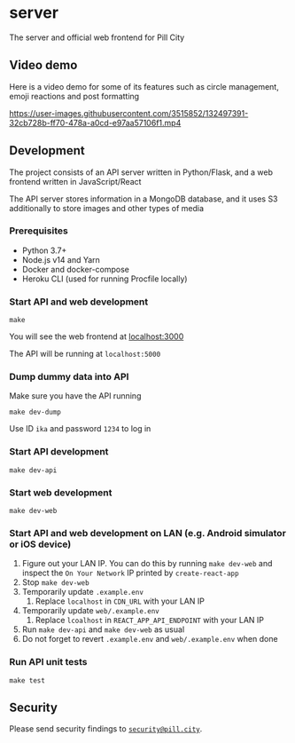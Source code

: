 # server
The server and official web frontend for Pill City

## Video demo
Here is a video demo for some of its features such as circle management, emoji reactions and post formatting

https://user-images.githubusercontent.com/3515852/132497391-32cb728b-ff70-478a-a0cd-e97aa57106f1.mp4

## Development
The project consists of an API server written in Python/Flask, and a web frontend written in JavaScript/React

The API server stores information in a MongoDB database, and it uses S3 additionally to store images and other types of media

### Prerequisites
* Python 3.7+
* Node.js v14 and Yarn
* Docker and docker-compose
* Heroku CLI (used for running Procfile locally)

### Start API and web development
``` shell
make
```
You will see the web frontend at [localhost:3000](http://localhost:3000)

The API will be running at `localhost:5000`

### Dump dummy data into API
Make sure you have the API running
``` shell
make dev-dump
```
Use ID `ika` and password `1234` to log in

### Start API development
``` shell
make dev-api
```

### Start web development
``` shell
make dev-web
```

### Start API and web development on LAN (e.g. Android simulator or iOS device)
1. Figure out your LAN IP. You can do this by running `make dev-web` and inspect the `On Your Network` IP printed by `create-react-app`
2. Stop `make dev-web`
3. Temporarily update `.example.env`
   1. Replace `localhost` in `CDN_URL` with your LAN IP
4. Temporarily update `web/.example.env`
   1. Replace `lcoalhost` in `REACT_APP_API_ENDPOINT` with your LAN IP
5. Run `make dev-api` and `make dev-web` as usual
6. Do not forget to revert `.example.env` and `web/.example.env` when done

### Run API unit tests
``` shell
make test
```

## Security
Please send security findings to [`security@pill.city`](mailto:security@pill.city).
